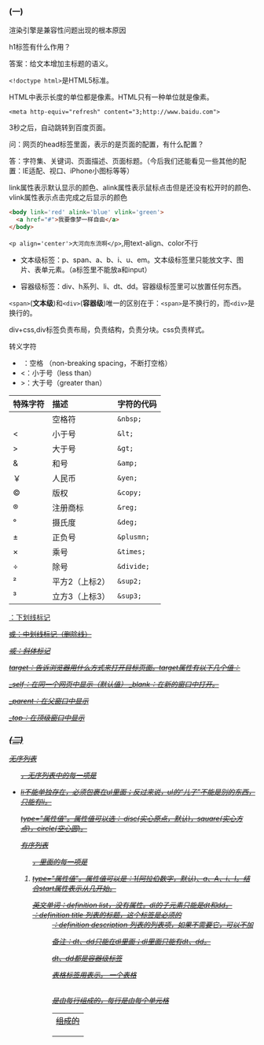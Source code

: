 
###  (一)

渲染引擎是兼容性问题出现的根本原因

h1标签有什么作用？

答案：给文本增加主标题的语义。

`<!doctype html>`是HTML5标准。

HTML中表示长度的单位都是像素。HTML只有一种单位就是像素。

`<meta http-equiv="refresh" content="3;http://www.baidu.com">`

3秒之后，自动跳转到百度页面。

问：网页的head标签里面，表示的是页面的配置，有什么配置？

答：字符集、关键词、页面描述、页面标题。（今后我们还能看见一些其他的配置：IE适配、视口、iPhone小图标等等）

link属性表示默认显示的颜色、alink属性表示鼠标点击但是还没有松开时的颜色、vlink属性表示点击完成之后显示的颜色

```html
<body link='red' alink='blue' vlink='green'>
  <a href="#">我要像梦一样自由</a>
</body>
```

`<p align='center'>大河向东流啊</p>`,用text-align、color不行

- 文本级标签：p、span、a、b、i、u、em。文本级标签里只能放文字、图片、表单元素。（a标签里不能放a和input）

- 容器级标签：div、h系列、li、dt、dd。容器级标签里可以放置任何东西。

`<span>`(**文本级**)和`<div>`(**容器级**)唯一的区别在于：`<span>`是不换行的，而`<div>`是换行的。

div+css,div标签负责布局，负责结构，负责分块。css负责样式。

转义字符
- &nbsp;：空格	（non-breaking spacing，不断打空格）
- &lt;：小于号（less than）
- &gt;：大于号（greater than）

| 特殊字符 | 描述 |字符的代码 |
|:-------------|:-------------|:-----|
||空格符|`&nbsp;`|
|<|小于号|`&lt;`|
|> |大于号|`&gt;`|
|&|和号|`&amp;`|
|￥|人民币|`&yen;`|
|©|版权|`&copy;`|
|®|注册商标|`&reg;`|
|°|摄氏度|`&deg;`|
|±|正负号|`&plusmn;`|
|×|乘号|`&times;`|
|÷|除号|`&divide;`|
|²|平方2（上标2）|`&sup2;`|
|³|立方3（上标3）|`&sup3;`|

<u>：下划线标记

<s>或<del>：中划线标记（删除线）

<i>或<em>：斜体标记

[](https://camo.githubusercontent.com/98345450c27c2df774895a06d035b22772acc499/687474703a2f2f696d672e736d79687661652e636f6d2f323031352d31302d30312d636e626c6f67735f68746d6c5f31382e706e67)

target：告诉浏览器用什么方式来打开目标页面。target属性有以下几个值：

_self：在同一个网页中显示（默认值）
_blank：在新的窗口中打开。

_parent：在父窗口中显示

_top：在顶级窗口中显示




###  (二)


无序列表<ul>，无序列表中的每一项是<li>

li不能单独存在，必须包裹在ul里面；反过来说，ul的“儿子”不能是别的东西，只能有li。

type="属性值"。属性值可以选： disc(实心原点，默认)，square(实心方点)，circle(空心圆)。

有序列表<OL>，里面的每一项是<li>

type="属性值"。属性值可以是：1(阿拉伯数字，默认)、a、A、i、I。结合start属性表示从几开始。

<dl>英文单词：definition list，没有属性。dl的子元素只能是dt和dd。

<dt>：definition title 列表的标题，这个标签是必须的

<dd>：definition description 列表的列表项，如果不需要它，可以不加

备注：dt、dd只能在dl里面；dl里面只能有dt、dd。

dt、dd都是容器级标签

表格标签用<table>表示。 一个表格<table>是由每行<tr>组成的，每行是由每个单元格<td>组成的 